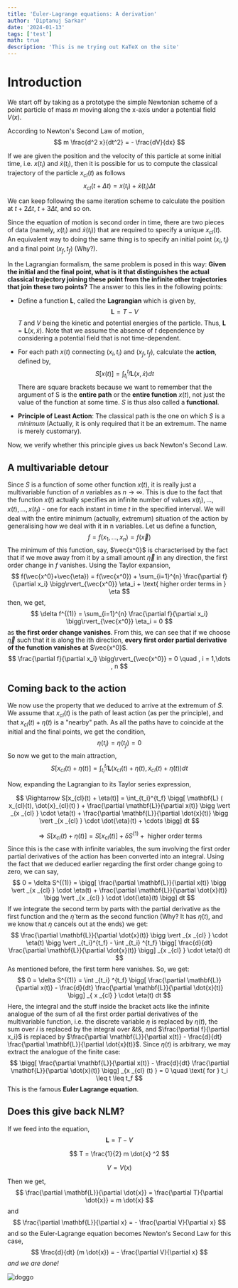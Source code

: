 ```yaml
---
title: 'Euler-Lagrange equations: A derivation'
author: 'Diptanuj Sarkar'
date: '2024-01-13'
tags: ['test']
math: true
description: 'This is me trying out KaTeX on the site'
---
```


# Introduction

We start off by taking as a prototype the simple Newtonian scheme of a point particle of mass $m$ moving along the x-axis under a potential field $V(x)$.

According to Newton's Second Law of motion,
$$
m \frac{d^2 x}{dt^2} = - \frac{dV}{dx}
$$

If we are given the position and the velocity of this particle at some initial time, i.e. $x(t_i)$ and $\dot{x}(t_i)$, then it is possible for us to compute the classical trajectory of the particle $x_{cl}(t)$ as follows
$$
x_{cl}(t+\Delta t) = x(t_i) + \dot{x}(t_i) \Delta t
$$

We can keep following the same iteration scheme to calculate the position at $t+2\Delta t$, $t+3\Delta t$, and so on.

Since the equation of motion is second order in time, there are two pieces of data (namely, $x(t_i)$ and $\dot{x}(t_i)$) that are required to specify a unique $x_{cl}(t)$. An equivalent way to doing the same thing is to specify an initial point $(x_i,t_i)$ and a final point $(x_f,t_f)$ (Why?).

In the Lagrangian formalism, the same problem is posed in this way: **Given the initial and the final point, what is it that distinguishes the actual classical trajectory joining these point from the infinite other trajectories that join these two points?**
The answer to this lies in the following points:

- Define a function $\mathbf{L}$, called the **Lagrangian** which is given by,
$$
\mathbf{L} = T - V
$$
$T$ and $V$ being the kinetic and potential energies of the particle.
Thus, $\mathbf{L} = \mathbf{L}(x,\dot{x})$. Note that we assume the absence of $t$ dependence by considering a potential field that is not time-dependent.

- For each path $x(t)$ connecting $(x_i,t_i)$ and $(x_f,t_f)$, calculate the **action**, defined by,
$$
S[x(t)] = \int_{t_i}^{t_f} \mathbf{L}(x,\dot{x}) dt
$$
There are square brackets because we want to remember that the argument of S is the **entire path** or the **entire function** $x(t)$, not just the value of the function at some time. $S$ is thus also called a **functional**.

- **Principle of Least Action**: The classical path is the one on which $S$ is a _minimum_ (Actually, it is only required that it be an extremum. The name is merely customary).

Now, we verify whether this principle gives us back Newton's Second Law.

## A multivariable detour

Since $S$ is a function of some other function $x(t)$, it is really just a multivariable function of $n$ variables as $n\rightarrow \infty$.
This is due to the fact that the function $x(t)$ actually specifies an infinite number of values $x(t_i), \dots , x(t) , \dots , x(t_f)$ - one for each instant in time $t$ in the specified interval.
We will deal with the entire minimum (actually, extremum) situation of the action by generalising how we deal with it in n variables.
Let us define a function,
$$
f = f(x_1, \dots , x_n) = f(\vec{x})
$$
The minimum of this function, say, $\vec{x^0}$ is characterised by the fact that if we move away from it by a small amount $\vec{\eta}$ in any direction, the first order change in $f$ vanishes.
Using the Taylor expansion,
$$
f(\vec{x^0}+\vec{\eta}) = f(\vec{x^0}) + \sum_{i=1}^{n} \frac{\partial f}{\partial x_i} \bigg\rvert_{\vec{x^0}} \eta_i + \text{ higher order terms in } \eta
$$
then, we get,
$$
\delta f^{(1)} = \sum_{i=1}^{n} \frac{\partial f}{\partial x_i} \bigg\rvert_{\vec{x^0}} \eta_i = 0
$$
as **the first order change vanishes**.
From this, we can see that if we choose $\vec{\eta}$ such that it is along the ith direction, **every first order partial derivative of the function vanishes at** $\vec{x^0}$.
$$
\frac{\partial f}{\partial x_i} \bigg\rvert_{\vec{x^0}} = 0 \quad , i = 1,\dots , n
$$

## Coming back to the action
We now use the property that we deduced to arrive at the extremum of $S$. We assume that $x_{cl}(t)$ is the path of least action (as per the principle), and that $x_{cl}(t) + \eta(t)$ is a "nearby" path.
As all the paths have to coincide at the initial and the final points, we get the condition,
$$
\eta(t_i) = \eta(t_f) = 0
$$
So now we get to the main attraction,
$$
S[x_{cl}(t) + \eta(t)] = \int_{t_i}^{t_f} \mathbf{L} (x_{cl}(t) + \eta(t),\dot{x}_{cl}(t) + \dot{\eta}(t)) dt
$$

Now, expanding the Lagrangian to its Taylor series expression,

$$
\Rightarrow S[x_{cl}(t) + \eta(t)] = \int_{t_i}^{t_f} \bigg[ \mathbf{L} ( x_{cl}(t), \dot{x}_{cl}(t) ) + \frac{\partial \mathbf{L}}{\partial x(t)} \bigg \vert _{x _{cl} } \cdot \eta(t) + \frac{\partial \mathbf{L}}{\partial \dot{x}(t)} \bigg \vert _{x _{cl} } \cdot \dot{\eta}(t) + \cdots \bigg] dt
$$

$$
\Rightarrow S[x_{cl}(t) + \eta(t)] = S[x_{cl}(t)] + \delta S^{(1)} + \text{ higher order terms }
$$
Since this is the case with infinite variables, the sum involving the first order partial derivatives of the action has been converted into an integral.
Using the fact that we deduced earlier regarding the first order change going to zero, we can say,
$$
0 = \delta S^{(1)} = \bigg[ \frac{\partial \mathbf{L}}{\partial x(t)} \bigg \vert _{x _{cl} } \cdot \eta(t) + \frac{\partial \mathbf{L}}{\partial \dot{x}(t)} \bigg \vert _{x _{cl} } \cdot \dot{\eta}(t) \bigg] dt
$$
If we integrate the second term by parts with the partial derivative as the first function and the $\dot{\eta}$ term as the second function (Why? It has $\dot{\eta}(t)$, and we know that $\eta$ cancels out at the ends) we get:
$$
\frac{\partial \mathbf{L}}{\partial \dot{x}(t)} \bigg \vert _{x _{cl} } \cdot \eta(t) \bigg \vert _{t_i}^{t_f} - \int _{t_i} ^{t_f} \bigg[ \frac{d}{dt} \frac{\partial \mathbf{L}}{\partial \dot{x}(t)} \bigg] _{x _{cl} } \cdot \eta(t) dt
$$
As mentioned before, the first term here vanishes.
So, we get:
$$
0 = \delta S^{(1)} = \int _{t_i} ^{t_f} \bigg[ \frac{\partial \mathbf{L}}{\partial x(t)} - \frac{d}{dt} \frac{\partial \mathbf{L}}{\partial \dot{x}(t)} \bigg] _{ x _{cl} } \cdot \eta(t) dt
$$
Here, the integral and the stuff inside the bracket acts like the infinite analogue of the sum of all the first order partial derivatives of the multivariable function, i.e. the discrete variable $\eta$ is replaced by $\eta(t)$, the sum over $i$ is replaced by the integral over &t&, and $\frac{\partial f}{\partial x_i}$ is replaced by $\frac{\partial \mathbf{L}}{\partial x(t)} - \frac{d}{dt} \frac{\partial \mathbf{L}}{\partial \dot{x}(t)}$.
Since $\eta(t)$ is arbitrary, we may extract the analogue of the finite case:
$$
\bigg[ \frac{\partial \mathbf{L}}{\partial x(t)} - \frac{d}{dt} \frac{\partial \mathbf{L}}{\partial \dot{x}(t)} \bigg] _{x _{cl} (t) } = 0 \quad \text{ for } t_i \leq t \leq t_f
$$
This is the famous **Euler Lagrange equation**.

## Does this give back NLM?
If we feed into the equation,
$$
\mathbf{L} = T - V
$$

$$
T = \frac{1}{2} m \dot{x} ^2
$$

$$
V = V(x)
$$

Then we get,
$$
\frac{\partial \mathbf{L}}{\partial \dot{x}} = \frac{\partial T}{\partial \dot{x}} = m \dot{x}
$$
and
$$
\frac{\partial \mathbf{L}}{\partial x} = - \frac{\partial V}{\partial x}
$$
and so the Euler-Lagrange equation becomes Newton's Second Law for this case,
$$
\frac{d}{dt} (m \dot{x}) = - \frac{\partial V}{\partial x}
$$
_and we are done!_

![doggo](/images/doggo.png)
